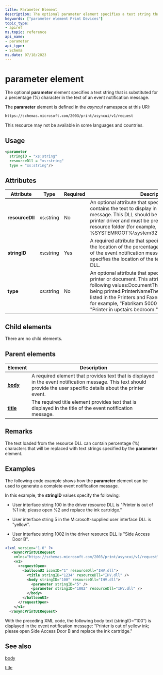 ```yaml
---
title: Parameter Element
description: The optional parameter element specifies a text string that is substituted for a percentage ( ) character in the text of an event notification message.
keywords: ["parameter element Print Devices"]
topic_type:
- apiref
ms.topic: reference
api_name:
- parameter
api_type:
- Schema
ms.date: 07/18/2023
---
```


# parameter element

The optional **parameter** element specifies a text string that is substituted for a percentage (%) character in the text of an event notification message.

The **parameter** element is defined in the *asyncui* namespace at this URI:

```xml
https://schemas.microsoft.com/2003/print/asyncui/v1/request
```

This resource may not be available in some languages and countries.

## Usage

```xml
<parameter
  stringID = "xs:string"
  resourceDll = "xs:string"
  type = "xs:string"/>
```

## Attributes

| Attribute | Type | Required | Description |
|--|--|--|--|
| **resourceDll** | xs:string | No | An optional attribute that specifies a resource DLL that contains the text to display in the event notification message. This DLL should be a dependent file of the printer driver and must be present in the driver resource folder (for example, %SYSTEMROOT%\system32\spool\drivers\w32x86\3). |
| **stringID** | xs:string | Yes | A required attribute that specifies the text to display at the location of the percentage (%) character in the text of the event notification message. The attribute value specifies the location of the text string in the resource DLL. |
| **type** | xs:string | No | An optional attribute that specifies the name of the printer or document. This attribute can take one of the following values:DocumentThe name of the document being printed.PrinterNameThe name of the printer, as listed in the Printers and Faxes folder in Control Panel, for example, "Fabrikam 5000 on \printserver" or "Printer in upstairs bedroom." |

## Child elements

There are no child elements.

## Parent elements

| Element | Description |
|--|--|
| [**body**](body.md) | A required element that provides text that is displayed in the event notification message. This text should provide the user specific details about the printer event. |
| [**title**](title.md) | The required title element provides text that is displayed in the title of the event notification message. |

## Remarks

The text loaded from the resource DLL can contain percentage (%) characters that will be replaced with text strings specified by the **parameter** element.

## Examples

The following code example shows how the **parameter** element can be used to generate a complete event notification message.

In this example, the **stringID** values specify the following:

- User interface string 100 in the driver resource DLL is "Printer is out of %1 ink; please open %2 and replace the ink cartridge."

- User interface string 5 in the Microsoft-supplied user interface DLL is "yellow".

- User interface string 1002 in the driver resource DLL is "Side Access Door B".

```xml
<?xml version="1.0" ?>
   <asyncPrintUIRequest
    xmlns="https://schemas.microsoft.com/2003/print/asyncui/v1/request">
    <v1>
      <requestOpen>
        <balloonUI iconID="1" resourceDll="IHV.dll">
          <title stringID="1234" resourceDll="IHV.dll" />
          <body stringID="100" resourceDll="IHV.dll">
            <parameter stringID="5" />
            <parameter stringID="1002" resourceDll="IHV.dll" />
          </body>
        </balloonUI>
      </requestOpen>
    </v1>
  </asyncPrintUIRequest>
```

With the preceding XML code, the following body text (stringID="100") is displayed in the event notification message: "Printer is out of yellow ink; please open Side Access Door B and replace the ink cartridge."

## See also

[body](body.md)

[title](title.md)
